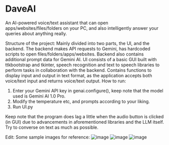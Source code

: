 # DaveAI
An AI-powered voice/text assistant that can open apps/websites/files/folders on your PC, and also intelligently answer your queries about anything really. 

Structure of the project:
Mainly divided into two parts, the UI, and the backend. The backend makes API requests to Gemini, has hardcoded scripts to open files/folders/apps/websites. Backend also contains additional prompt data for Gemini AI.
UI consists of a basic GUI built with ttkbootstrap and tkinter, speech recognition and text to speech libraries to perform tasks in collaboration with the backend. Contains functions to display input and output in text format, as the application accepts both voice/text input and returns voice/text output.
How to run:
1) Enter your Gemini API key in genai.configure(), keep note that the model used is Gemini AI 1.0 Pro.
2) Modify the temperature etc, and prompts according to your liking.
3) Run UI.py

Keep note that the program does lag a little when the audio button is clicked (in GUI) due to advancements in aforementioned libraries and the LLM itself. Try to converse on text as much as possible.

Edit: Some sample images for reference:
![image](https://github.com/user-attachments/assets/9ed40c56-0ac8-454a-92e9-0d846ef831fb)
![image](https://github.com/user-attachments/assets/d101a775-3f8c-40f3-b2fb-adc1ae5eb58c)
![image](https://github.com/user-attachments/assets/a5280b9a-bf59-4fe3-8e05-707eb5525b8b)

